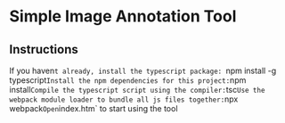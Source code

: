 # Simple Image Annotation Tool

## Instructions
If you haven`t already, install the typescript package:
`npm install -g typescript`
Install the npm dependencies for this project:
`npm install`
Compile the typescript script using the compiler:
`tsc`
Use the webpack module loader to bundle all js files together:
`npx webpack`
Open `index.htm` to start using the tool